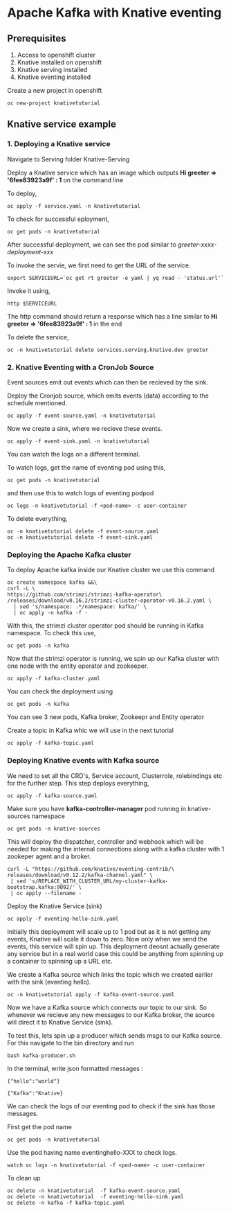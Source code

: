 
# Apache Kafka with Knative eventing

## Prerequisites
1. Access to openshift cluster
2. Knative installed on openshift
3. Knative serving installed
4. Knative eventing installed

Create a new project in openshift

```
oc new-project knativetutorial
```
## Knative service example

### 1. Deploying a Knative service

Navigate to Serving folder Knative-Serving

Deploy a Knative service which has an image which outputs **Hi greeter ⇒ '6fee83923a9f' : 1** on the command line

To deploy, 
```
oc apply -f service.yaml -n knativetutorial
```

To check for successful eployment,
```
oc get pods -n knativetutorial
```
After successful deployment, we can see the pod similar to *greeter-xxxx-deployment-xxx* 

To invoke the servie, we first need to get the URL of the service. 

```
export SERVICEURL=`oc get rt greeter -o yaml | yq read - 'status.url'`
```

Invoke it using,
```
http $SERVICEURL
```
The http command should return a response which has a line similar to **Hi greeter ⇒ '6fee83923a9f' : 1** in the end

To delete the service, 
```
oc -n knativetutorial delete services.serving.knative.dev greeter
```
### 2. Knative Eventing with a CronJob Source 
Event sources emit out events which can then be recieved by the sink. 

Deploy the Cronjob source, which emits events (data) according to the schedule mentioned.

```
oc apply -f event-source.yaml -n knativetutorial
```

Now we create a sink, where we recieve these events.
```
oc apply -f event-sink.yaml -n knativetutorial
```

You can watch the logs on a different terminal. 

To watch logs, get the name of eventing pod using this,
```
oc get pods -n knativetutorial
```
and then use this to watch logs of eventing podpod
```
oc logs -n knativetutorial -f <pod-name> -c user-container
```
To delete everything, 
```
oc -n knativetutorial delete -f event-source.yaml
oc -n knativetutorial delete -f event-sink.yaml
```
### Deploying the Apache Kafka cluster

To deploy Apache kafka inside our Knative cluster we use this command

```
oc create namespace kafka &&\
curl -L \
https://github.com/strimzi/strimzi-kafka-operator\
/releases/download/v0.16.2/strimzi-cluster-operator-v0.16.2.yaml \
  | sed 's/namespace: .*/namespace: kafka/' \
  | oc apply -n kafka -f -
```

With this, the strimzi cluster operator pod should be running in Kafka namespace. To check this use,

```
oc get pods -n kafka
```
Now that the strimzi operator is running, we spin up our Kafka cluster with one node with the entity operator and zookeeper. 
```
oc apply -f kafka-cluster.yaml
```
You can check the deployment using 
```
oc get pods -n kafka
```
You can see 3 new pods, Kafka broker, Zookeepr and Entity operator

Create a topic in Kafka whic we will use in the next tutorial
```
oc apply -f kafka-topic.yaml
```
 
### Deploying Knative events with Kafka source

We need to set all the CRD's, Service account, Clusterrole, rolebindings etc for the further step. 
This step deploys everything,
```
oc apply -f kafka-source.yaml 
```
Make sure you have **kafka-controller-manager** pod running in knative-sources namespace
```
oc get pods -n knative-sources
```
This will deploy the dispatcher, controller and webhook which will be needed for making the internal connections along with a kafka cluster with 1 zookeper agent and a broker. 

```
curl -L "https://github.com/knative/eventing-contrib/\
releases/download/v0.12.2/kafka-channel.yaml" \
 | sed 's/REPLACE_WITH_CLUSTER_URL/my-cluster-kafka-bootstrap.kafka:9092/' \
 | oc apply --filename -
 ```
 
Deploy the Knative Service (sink) 
```
oc apply -f eventing-hello-sink.yaml
```
Initially this deployment will scale up to 1 pod but as it is not getting any events, Knative will scale it down to zero. Now only when we send the events, this service will spin up. This deployment deosnt actually generate any service but in a real world case this could be anything from spinning up a container to spinning up a URL etc.

We create a Kafka source which links the topic which we created earlier with the sink (eventing hello).
```
oc -n knativetutorial apply -f kafka-event-source.yaml
```

Now we have a Kafka source which connects our topic to our sink. So whenever we recieve any new messages to our Kafka broker, the source will direct it to Knative Service (sink). 

To test this, lets spin up a producer which sends msgs to our Kafka source. For this navigate to the bin                    directory and run

```
bash kafka-producer.sh
```
In the terminal, write json formatted messages :
```
{"hello":"world"}

{"Kafka":"Knative}
```

We can check the logs of our eventing pod to check if the sink has those messages.

First get the pod name
```
oc get pods -n knativetutorial
```
Use the pod having name eventinghello-XXX to check logs.
```
watch oc logs -n knativetutorial -f <pod-name> -c user-container
```
To clean up
```
oc delete -n knativetutorial  -f kafka-event-source.yaml
oc delete -n knativetutorial  -f eventing-hello-sink.yaml
oc delete -n kafka -f kafka-topic.yaml
```
